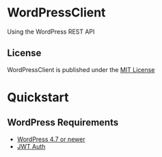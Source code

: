 # WordPressClient
Using the WordPress REST API

## License
WordPressClient is published under the [MIT License](https://github.com/kohroy/WordPressClient/blob/master/LICENSE)

# Quickstart

## WordPress Requirements
* [WordPress 4.7 or newer](https://wordpress.org/)
* [JWT Auth](https://wordpress.org/plugins/jwt-auth/)
